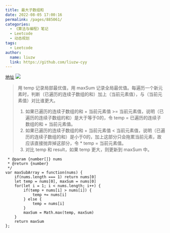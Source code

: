 ```yaml
---
title: 最大子数组和
date: 2022-08-05 17:00:16
permalink: /pages/885061/
categories:
  - 《算法与编程》笔记
  - Leetcode
  - 动态规划
tags:
  - Leetcode
author:
  name: liuzw
  link: https://github.com/liuzw-cyy
---
```

[地址](https://leetcode.cn/problems/maximum-subarray/)
![](https://cdn.jsdelivr.net/gh/liuzw-cyy/images/img/最大子数组和.png)

> 用 temp 记录局部最优值，用 maxSum 记录全局最优值。每遍历一个新元素时，判断（已遍历的连续子数组的和）加上（当前元素值），与（当前元素值）对比谁更大。
> 1. 如果已遍历的连续子数组的和 + 当前元素值 >= 当前元素值，说明（已遍历的连续子数组的和）是大于等于0的，令 temp = 已遍历的连续子数组的和 + 当前元素值。
> 2. 如果已遍历的连续子数组的和 + 当前元素值 < 当前元素值，说明（已遍历的连续子数组的和）是小于0的，加上这部分只会拖累当前元素，故应该直接抛弃掉这部分，令 * temp = 当前元素值。
> 3. 对比 temp 和 result，如果 temp 更大，则更新到 maxSum 中。

```js/**
 * @param {number[]} nums
 * @return {number}
 */
var maxSubArray = function(nums) {
    if(nums.length === 1) return nums[0]
    let temp = nums[0], maxSum = nums[0]
    for(let i = 1; i < nums.length; i++) {
        if(temp + nums[i] > nums[i]) {
            temp += nums[i]
        } else {
            temp = nums[i]
        }
        maxSum = Math.max(temp, maxSum)
    }
    return maxSum
};
```